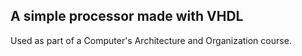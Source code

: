 ## A simple processor made with VHDL

Used as part of a Computer's Architecture and Organization course.